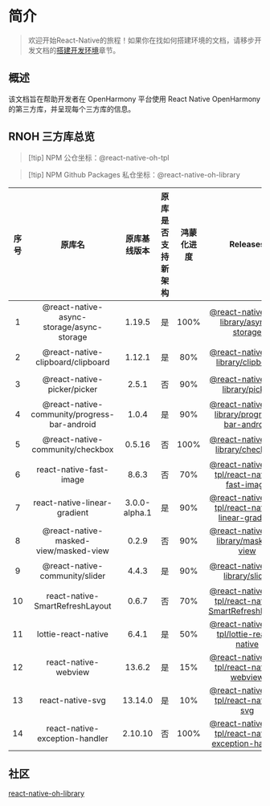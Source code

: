 # 简介

> 欢迎开始React-Native的旅程！如果你在找如何搭建环境的文档，请移步开发文档的[搭建开发环境](https://react-native-oh-library.gitee.io/docs/#/zh-cn/environment)章节。

## 概述

该文档旨在帮助开发者在 OpenHarmony 平台使用 React Native OpenHarmony 的第三方库，并呈现每个三方库的信息。

## RNOH 三方库总览

>[!tip] NPM 公仓坐标：@react-native-oh-tpl

>[!tip] NPM Github Packages 私仓坐标：@react-native-oh-library

| 序号  | 原库名 |    原库基线版本     | 原库是否支持新架构 | 鸿蒙化进度 | Releases | 文档链接
|:---:| :----------: |:-------------:| :----------: | :----------: | :----------: | :----------: |
|  1  | @react-native-async-storage/async-storage |    1.19.5     | 是 | 100% | [@react-native-oh-library/async-storage](https://github.com/react-native-oh-library/async-storage/releases) | [链接](zh-cn/async-storage.md) |
|  2  | @react-native-clipboard/clipboard |     1.12.1     | 是 | 80% | [@react-native-oh-library/clipboard](https://github.com/react-native-oh-library/clipboard/releases) | [链接](zh-cn/clipboard.md) |
|  3  | @react-native-picker/picker |     2.5.1     | 否 | 90% | [@react-native-oh-library/picker](https://github.com/react-native-oh-library/picker/releases) | [链接](zh-cn/picker.md) |
|  4  | @react-native-community/progress-bar-android |     1.0.4     | 是 | 90% | [@react-native-oh-library/progress-bar-android](https://github.com/react-native-oh-library/progress-bar-android/releases) | [链接](zh-cn/progress-bar-android.md) |
|  5  | @react-native-community/checkbox |    0.5.16     | 否 | 100% | [@react-native-oh-library/checkbox](https://github.com/react-native-oh-library/react-native-checkbox/releases) | [链接](zh-cn/react-native-checkbox.md) |
|  6  | react-native-fast-image |     8.6.3     | 否 | 70% | [@react-native-oh-tpl/react-native-fast-image](https://github.com/react-native-oh-library/react-native-fast-image/releases) | [链接](zh-cn/react-native-fast-image.md) |
|  7  | react-native-linear-gradient | 3.0.0-alpha.1 | 是 | 90% | [@react-native-oh-tpl/react-native-linear-gradient](https://github.com/react-native-oh-library/react-native-linear-gradient/releases) | [链接](zh-cn/react-native-linear-gradient.md) |
|  8  | @react-native-masked-view/masked-view |     0.2.9     | 否 | 90% | [@react-native-oh-library/masked-view](https://github.com/react-native-oh-library/masked-view/releases) | [链接](zh-cn/react-native-masked-view.md) |
|  9  | @react-native-community/slider |     4.4.3     | 是 | 90% | [@react-native-oh-library/slider](https://github.com/react-native-oh-library/react-native-slider/releases) | [链接](zh-cn/react-native-slider.md) |
|  10  | react-native-SmartRefreshLayout |     0.6.7     | 否 | 70% | [@react-native-oh-tpl/react-native-SmartRefreshLayout](https://github.com/react-native-oh-library/react-native-SmartRefreshLayout/releases) | [链接](zh-cn/react-native-SmartRefreshLayout.md) |
|  11  | lottie-react-native |     6.4.1     | 是 | 50% | [@react-native-oh-tpl/lottie-react-native](https://github.com/react-native-oh-library/lottie-react-native/releases) | [链接](zh-cn/lottie-react-native.md) |
|  12  | react-native-webview |     13.6.2     | 是 | 15% | [@react-native-oh-tpl/react-native-webview](https://github.com/react-native-oh-library/react-native-webview/releases) | [链接](zh-cn/react-native-webview.md) |
|  13  | react-native-svg |     13.14.0     | 是 | 10% | [@react-native-oh-tpl/react-native-svg](https://github.com/react-native-oh-library/react-native-svg/releases) | [链接](zh-cn/react-native-svg.md) |
|  14  | react-native-exception-handler |     2.10.10     | 否 | 100% | [@react-native-oh-tpl/react-native-exception-handler](https://github.com/react-native-oh-library/react-native-exception-handler/releases) | [链接](zh-cn/react-native-exception-handler.md) |

## 社区

[react-native-oh-library](https://github.com/react-native-oh-library)
